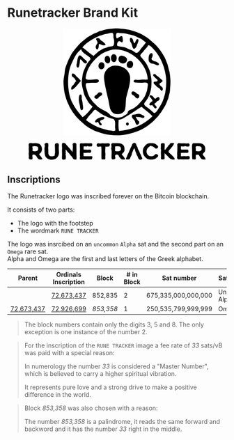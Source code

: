 # Runetracker Brand Kit

<p align="center"><img src="https://raw.githubusercontent.com/runetracker/brand-kit/main/logo-runetracker-def.svg" width="246"></p>
<p align="center"><img src="https://raw.githubusercontent.com/runetracker/brand-kit/main/logo-runetracker-wordmark-def.svg" width="407"></p>

## Inscriptions

The Runetracker logo was inscribed forever on the Bitcoin blockchain.

It consists of two parts:
- The logo with the footstep
- The wordmark `RUNE TRACKER`

The logo was insrcibed on an `uncommon` `Alpha` sat and the second part on an `Omega` rare sat.  
Alpha and Omega are the first and last letters of the Greek alphabet.

| Parent             | Ordinals Inscription   | Block          | # in Block       | Sat number       | Sattributes    | Fee (sats/vB)      |
|--------------------|------------------------|----------------|------------------|------------------|----------------|--------------------|
|                    | [72,673,437][link-parent]  | 852,835        | 2                | 675,335,000,000,000 | Uncommon Alpha | 5                  |
| [72,673,437][link-parent] | [72,926,699][link-child]  | *853,358*      | 1                | 250,535,799,999,999 | Omega          | 33                 |

> The block numbers contain only the digits 3, 5 and 8. The only exception is one instance of the number 2.

> For the inscription of the `RUNE TRACKER` image a fee rate of *33* sats/vB was paid with a special reason:
> 
> In numerology the number *33* is considered a "Master Number", which is believed to carry a higher spiritual vibration.
> 
> It represents pure love and a strong drive to make a positive difference in the world.

> Block *853,358* was also chosen with a reason:
>
> The number *853,358* is a palindrome, it reads the same forward and backword and it has the number *33* right in the middle.




[link-parent]: https://ordiscan.com/inscription/72673437
[link-child]: https://ordiscan.com/inscription/72926699
